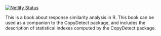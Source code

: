 [![Netlify Status](https://api.netlify.com/api/v1/badges/446fa8dc-838f-4aa3-a2ac-f40252b26485/deploy-status)](https://app.netlify.com/sites/responsesimilarityanalysisinr/deploys)

This is a book about response similarity analysis in R. This book can be used as a companion to the CopyDetect package, and includes the description of statistical indexes computed by the CopyDetect package. 
